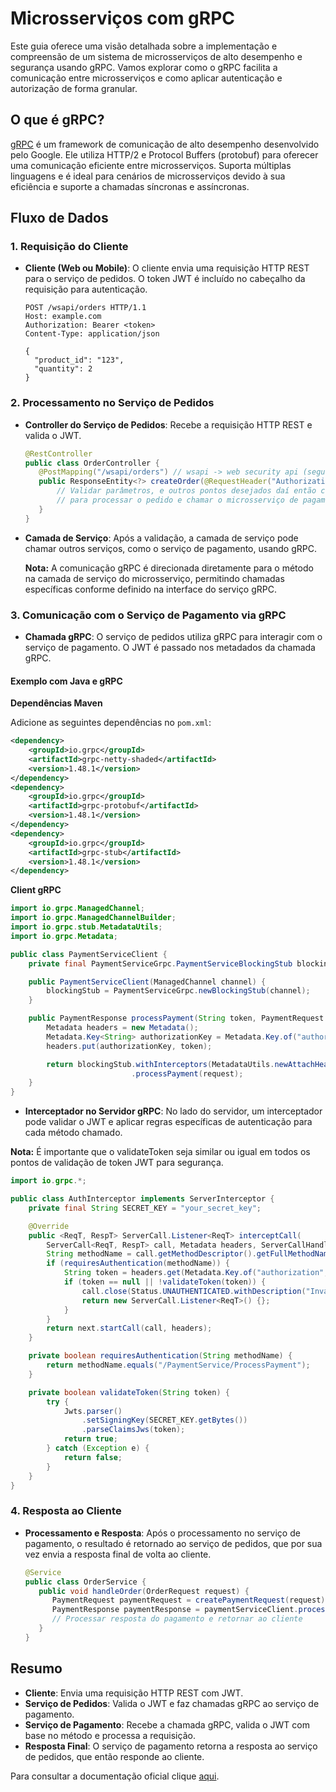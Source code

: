 # Microsserviços com gRPC

Este guia oferece uma visão detalhada sobre a implementação e compreensão de um sistema de microsserviços de alto desempenho e segurança usando gRPC. Vamos explorar como o gRPC facilita a comunicação entre microsserviços e como aplicar autenticação e autorização de forma granular.

## O que é gRPC?

[gRPC](https://grpc.io/) é um framework de comunicação de alto desempenho desenvolvido pelo Google. Ele utiliza HTTP/2 e Protocol Buffers (protobuf) para oferecer uma comunicação eficiente entre microsserviços. Suporta múltiplas linguagens e é ideal para cenários de microsserviços devido à sua eficiência e suporte a chamadas síncronas e assíncronas.

## Fluxo de Dados

### 1. Requisição do Cliente

- **Cliente (Web ou Mobile)**: O cliente envia uma requisição HTTP REST para o serviço de pedidos. O token JWT é incluído no cabeçalho da requisição para autenticação.

   ```http
   POST /wsapi/orders HTTP/1.1
   Host: example.com
   Authorization: Bearer <token>
   Content-Type: application/json

   {
     "product_id": "123",
     "quantity": 2
   }
   ```

### 2. Processamento no Serviço de Pedidos

- **Controller do Serviço de Pedidos**: Recebe a requisição HTTP REST e valida o JWT.

   ```java
   @RestController
   public class OrderController {
      @PostMapping("/wsapi/orders") // wsapi -> web security api (segurança e validação do token abstraído pelo Spring Security)
      public ResponseEntity<?> createOrder(@RequestHeader("Authorization") String token, @RequestBody OrderRequest orderRequest) {
          // Validar parâmetros, e outros pontos desejados daí então chamar a camada de Service do microsserviço de pedido
          // para processar o pedido e chamar o microsserviço de pagamento
      }
   }
   ```

- **Camada de Serviço**: Após a validação, a camada de serviço pode chamar outros serviços, como o serviço de pagamento, usando gRPC. 

  **Nota:** A comunicação gRPC é direcionada diretamente para o método na camada de serviço do microsserviço, permitindo chamadas específicas conforme definido na interface do serviço gRPC.

### 3. Comunicação com o Serviço de Pagamento via gRPC

- **Chamada gRPC**: O serviço de pedidos utiliza gRPC para interagir com o serviço de pagamento. O JWT é passado nos metadados da chamada gRPC.

#### Exemplo com Java e gRPC

**Dependências Maven**

Adicione as seguintes dependências no `pom.xml`:

```xml
<dependency>
    <groupId>io.grpc</groupId>
    <artifactId>grpc-netty-shaded</artifactId>
    <version>1.48.1</version>
</dependency>
<dependency>
    <groupId>io.grpc</groupId>
    <artifactId>grpc-protobuf</artifactId>
    <version>1.48.1</version>
</dependency>
<dependency>
    <groupId>io.grpc</groupId>
    <artifactId>grpc-stub</artifactId>
    <version>1.48.1</version>
</dependency>
```

**Client gRPC**

```java
import io.grpc.ManagedChannel;
import io.grpc.ManagedChannelBuilder;
import io.grpc.stub.MetadataUtils;
import io.grpc.Metadata;

public class PaymentServiceClient {
    private final PaymentServiceGrpc.PaymentServiceBlockingStub blockingStub;

    public PaymentServiceClient(ManagedChannel channel) {
        blockingStub = PaymentServiceGrpc.newBlockingStub(channel);
    }

    public PaymentResponse processPayment(String token, PaymentRequest request) {
        Metadata headers = new Metadata();
        Metadata.Key<String> authorizationKey = Metadata.Key.of("authorization", Metadata.ASCII_STRING_MARSHALLER);
        headers.put(authorizationKey, token);

        return blockingStub.withInterceptors(MetadataUtils.newAttachHeadersInterceptor(headers))
                           .processPayment(request);
    }
}
```

- **Interceptador no Servidor gRPC**: No lado do servidor, um interceptador pode validar o JWT e aplicar regras específicas de autenticação para cada método chamado.

**Nota:** É importante que o validateToken seja similar ou igual em todos os pontos de validação de token JWT para segurança.

```java
import io.grpc.*;

public class AuthInterceptor implements ServerInterceptor {
    private final String SECRET_KEY = "your_secret_key";

    @Override
    public <ReqT, RespT> ServerCall.Listener<ReqT> interceptCall(
        ServerCall<ReqT, RespT> call, Metadata headers, ServerCallHandler<ReqT, RespT> next) {
        String methodName = call.getMethodDescriptor().getFullMethodName();
        if (requiresAuthentication(methodName)) {
            String token = headers.get(Metadata.Key.of("authorization", Metadata.ASCII_STRING_MARSHALLER));
            if (token == null || !validateToken(token)) {
                call.close(Status.UNAUTHENTICATED.withDescription("Invalid token"), new Metadata());
                return new ServerCall.Listener<ReqT>() {};
            }
        }
        return next.startCall(call, headers);
    }

    private boolean requiresAuthentication(String methodName) {
        return methodName.equals("/PaymentService/ProcessPayment");
    }

    private boolean validateToken(String token) {
        try {
            Jwts.parser()
                .setSigningKey(SECRET_KEY.getBytes())
                .parseClaimsJws(token);
            return true;
        } catch (Exception e) {
            return false;
        }
    }
}
```

### 4. Resposta ao Cliente

- **Processamento e Resposta**: Após o processamento no serviço de pagamento, o resultado é retornado ao serviço de pedidos, que por sua vez envia a resposta final de volta ao cliente.

   ```java
   @Service
   public class OrderService {
      public void handleOrder(OrderRequest request) {
         PaymentRequest paymentRequest = createPaymentRequest(request);
         PaymentResponse paymentResponse = paymentServiceClient.processPayment("Bearer <token>", paymentRequest);
         // Processar resposta do pagamento e retornar ao cliente
      }
   }
   ```

## Resumo

- **Cliente**: Envia uma requisição HTTP REST com JWT.
- **Serviço de Pedidos**: Valida o JWT e faz chamadas gRPC ao serviço de pagamento.
- **Serviço de Pagamento**: Recebe a chamada gRPC, valida o JWT com base no método e processa a requisição.
- **Resposta Final**: O serviço de pagamento retorna a resposta ao serviço de pedidos, que então responde ao cliente.

Para consultar a documentação oficial clique [aqui](https://grpc.io/docs/).



